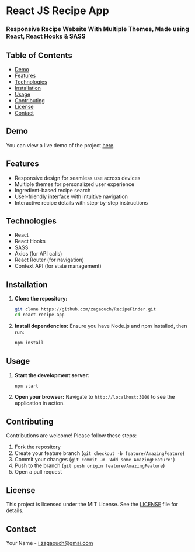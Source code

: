 # React JS Recipe App

### Responsive Recipe Website With Multiple Themes, Made using React, React Hooks & SASS

## Table of Contents
- [Demo](#demo)
- [Features](#features)
- [Technologies](#technologies)
- [Installation](#installation)
- [Usage](#usage)
- [Contributing](#contributing)
- [License](#license)
- [Contact](#contact)

## Demo
You can view a live demo of the project [here](https://youtu.be/2WCTiRMZxBs).

## Features
- Responsive design for seamless use across devices
- Multiple themes for personalized user experience
- Ingredient-based recipe search
- User-friendly interface with intuitive navigation
- Interactive recipe details with step-by-step instructions

## Technologies
- React
- React Hooks
- SASS
- Axios (for API calls)
- React Router (for navigation)
- Context API (for state management)

## Installation

1. **Clone the repository:**
    ```bash
    git clone https://github.com/zagaouch/RecipeFinder.git
    cd react-recipe-app
    ```

2. **Install dependencies:**
    Ensure you have Node.js and npm installed, then run:
    ```bash
    npm install
    ```

## Usage

1. **Start the development server:**
    ```bash
    npm start
    ```

2. **Open your browser:**
    Navigate to `http://localhost:3000` to see the application in action.

## Contributing

Contributions are welcome! Please follow these steps:

1. Fork the repository
2. Create your feature branch (`git checkout -b feature/AmazingFeature`)
3. Commit your changes (`git commit -m 'Add some AmazingFeature'`)
4. Push to the branch (`git push origin feature/AmazingFeature`)
5. Open a pull request

## License
This project is licensed under the MIT License. See the [LICENSE](LICENSE) file for details.

## Contact
Your Name - [i.zagaouch@gmai.com](mailto:i.zagaouch@gmail.com)
 

